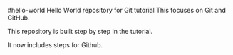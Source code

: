 #hello-world
Hello World repository for Git tutorial
This focuses on Git and GitHub.

This repository is built step by step in the tutorial.

It now includes steps for Github.
